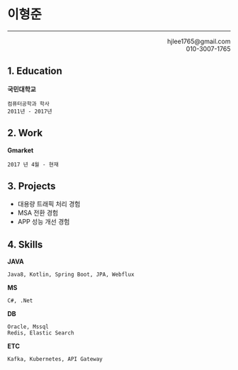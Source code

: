 # 이형준
------------------------
<div align="right"> hjlee1765@gmail.com<br>010-3007-1765</div>

## 1. Education 
**국민대학교**
```
컴퓨터공학과 학사
2011년 - 2017년
```

## 2. Work
**Gmarket**
```
2017 년 4월 - 현재
```

## 3. Projects

* 대용량 트래픽 처리 경험
* MSA 전환 경험
* APP 성능 개선 경험

## 4. Skills

**JAVA**
```
Java8, Kotlin, Spring Boot, JPA, Webflux
```
**MS**
```
C#, .Net
```
**DB**
```
Oracle, Mssql
Redis, Elastic Search
```
**ETC**
```
Kafka, Kubernetes, API Gateway
```
